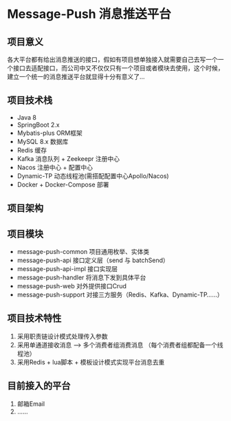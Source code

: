 # Message-Push 消息推送平台

## 项目意义
各大平台都有给出消息推送的接口，假如有项目想单独接入就需要自己去写一个一个接口去适配接口，而公司中又不仅仅只有一个项目或者模块去使用，这个时候，建立一个统一的消息推送平台就显得十分有意义了...
## 项目技术栈
* Java 8 
* SpringBoot 2.x 
* Mybatis-plus ORM框架
* MySQL 8.x 数据库
* Redis 缓存
* Kafka 消息队列 + Zeekeepr 注册中心 
* Nacos 注册中心 + 配置中心
* Dynamic-TP 动态线程池(需搭配配置中心Apollo/Nacos)
* Docker + Docker-Compose 部署
## 项目架构

## 项目模块
* message-push-common 项目通用枚举、实体类
* message-push-api 接口定义层（send 与 batchSend）
* message-push-api-impl 接口实现层
* message-push-handler 将消息下发到具体平台
* message-push-web 对外提供接口Crud
* message-push-support 对接三方服务（Redis、Kafka、Dynamic-TP……）

## 项目技术特性
1. 采用职责链设计模式处理传入参数
2. 采用单通道接收消息 --> 多个消费者组消费消息 （每个消费者组都配备一个线程池）
3. 采用Redis + lua脚本 + 模板设计模式实现平台消息去重

## 目前接入的平台
1. 邮箱Email
2. ……
